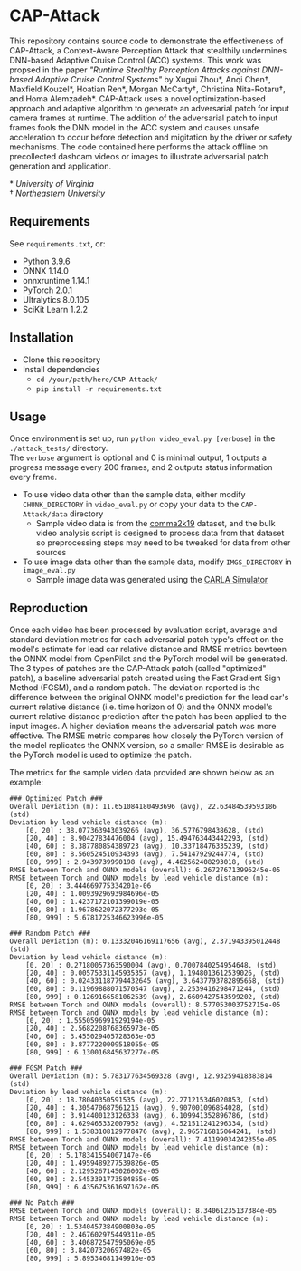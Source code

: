 # CAP-Attack
This repository contains source code to demonstrate the effectiveness of CAP-Attack, a Context-Aware Perception Attack that stealthily undermines DNN-based Adaptive Cruise Control (ACC) systems. This work was propsed in the paper *"Runtime Stealthy Perception Attacks against DNN-based Adaptive Cruise Control Systems"* by Xugui Zhou*, Anqi Chen&dagger;, Maxfield Kouzel*, Hoatian Ren*, Morgan McCarty&dagger;, Christina Nita-Rotaru&dagger;, and Homa Alemzadeh*. CAP-Attack uses a novel optimization-based approach and adaptive algorithm to generate an adversarial patch for input camera frames at runtime. The addition of the adversarial patch to input frames fools the DNN model in the ACC system and causes unsafe acceleration to occur before detection and migitation by the driver or safety mechanisms. The code contained here performs the attack offline on precollected dashcam videos or images to illustrate adversarial patch generation and application.

\* *University of Virginia* \
&dagger; *Northeastern University*

## Requirements
See `requirements.txt`, or:
- Python 3.9.6
- ONNX 1.14.0
- onnxruntime 1.14.1
- PyTorch 2.0.1
- Ultralytics 8.0.105
- SciKit Learn 1.2.2

## Installation
- Clone this repository
- Install dependencies
    - `cd /your/path/here/CAP-Attack/`
    - `pip install -r requirements.txt`

## Usage
Once environment is set up, run `python video_eval.py [verbose]` in the `./attack_tests/` directory. \
The `verbose` argument is optional and 0 is minimal output, 1 outputs a progress message every 200 frames, and 2 outputs status information every frame. 

- To use video data other than the sample data, either modify `CHUNK_DIRECTORY` in `video_eval.py` or copy your data to the `CAP-Attack/data` directory
    - Sample video data is from the [comma2k19](https://github.com/commaai/comma2k19) dataset, and the bulk video analysis script is designed to process data from that dataset so preprocessing steps may need to be tweaked for data from other sources
- To use image data other than the sample data, modify `IMGS_DIRECTORY` in `image_eval.py`
    - Sample image data was generated using the [CARLA Simulator](https://github.com/carla-simulator/carla)

## Reproduction
Once each video has been processed by evaluation script, average and standard deviation metrics for each adversarial patch type's effect on the model's estimate for lead car relative distance and RMSE metrics bewteen the ONNX model from OpenPilot and the PyTorch model will be generated. The 3 types of patches are the CAP-Attack patch (called "optimized" patch), a baseline adversarial patch created using the Fast Gradient Sign Method (FGSM), and a random patch. The deviation reported is the difference between the original ONNX model's prediction for the lead car's current relative distance (i.e. time horizon of 0) and the ONNX model's current relative distance prediction after the patch has been applied to the input images. A higher deviation means the adversarial patch was more effective. The RMSE metric compares how closely the PyTorch version of the model replicates the ONNX version, so a smaller RMSE is desirable as the PyTorch model is used to optimize the patch.

The metrics for the sample video data provided are shown below as an example:
```
### Optimized Patch ###
Overall Deviation (m): 11.651084180493696 (avg), 22.63484539593186 (std)
Deviation by lead vehicle distance (m):
	[0, 20] : 38.077363943039266 (avg), 36.5776798438628, (std)
	[20, 40] : 8.90427834476004 (avg), 15.494763443442293, (std)
	[40, 60] : 8.387780854389723 (avg), 10.33718476335239, (std)
	[60, 80] : 8.560524510934393 (avg), 7.54147929244774, (std)
	[80, 999] : 2.9439739990198 (avg), 4.462562408293018, (std)
RMSE between Torch and ONNX models (overall): 6.267276713996245e-05
RMSE between Torch and ONNX models by lead vehicle distance (m):
	[0, 20] : 3.444669775334201e-06
	[20, 40] : 1.0093929693984696e-05
	[40, 60] : 1.4237172101399019e-05
	[60, 80] : 1.9678622072377293e-05
	[80, 999] : 5.6781725346623996e-05

### Random Patch ###
Overall Deviation (m): 0.13332046169117656 (avg), 2.371943395012448 (std)
Deviation by lead vehicle distance (m):
	[0, 20] : 0.27180057363590004 (avg), 0.7007840254954648, (std)
	[20, 40] : 0.00575331145935357 (avg), 1.1948013612539026, (std)
	[40, 60] : 0.024331187794432645 (avg), 3.6437793782895658, (std)
	[60, 80] : 0.11969888071570547 (avg), 2.2539416298471244, (std)
	[80, 999] : 0.1269166581062539 (avg), 2.6609427543599202, (std)
RMSE between Torch and ONNX models (overall): 8.577053003752715e-05
RMSE between Torch and ONNX models by lead vehicle distance (m):
	[0, 20] : 1.5550596991929194e-05
	[20, 40] : 2.5682208768365973e-05
	[40, 60] : 3.455029405728363e-05
	[60, 80] : 3.8777220009518055e-05
	[80, 999] : 6.130016845637277e-05

### FGSM Patch ###
Overall Deviation (m): 5.783177634569328 (avg), 12.93259418383814 (std)
Deviation by lead vehicle distance (m):
	[0, 20] : 18.78040350591535 (avg), 22.271215346020853, (std)
	[20, 40] : 4.305470687561215 (avg), 9.907001096854028, (std)
	[40, 60] : 3.914400123126338 (avg), 6.109941352896786, (std)
	[60, 80] : 4.629465332007952 (avg), 4.521511241296334, (std)
	[80, 999] : 1.5383108129778476 (avg), 2.965716815064241, (std)
RMSE between Torch and ONNX models (overall): 7.41199034242355e-05
RMSE between Torch and ONNX models by lead vehicle distance (m):
	[0, 20] : 5.178341554007147e-06
	[20, 40] : 1.4959489277539826e-05
	[40, 60] : 2.1295267145026002e-05
	[60, 80] : 2.5453391773584855e-05
	[80, 999] : 6.435675361697162e-05

### No Patch ###
RMSE between Torch and ONNX models (overall): 8.34061235137384e-05
RMSE between Torch and ONNX models by lead vehicle distance (m):
	[0, 20] : 1.5340457384900803e-05
	[20, 40] : 2.467602975449311e-05
	[40, 60] : 3.406872547595069e-05
	[60, 80] : 3.84207320697482e-05
	[80, 999] : 5.89534681149916e-05
```
